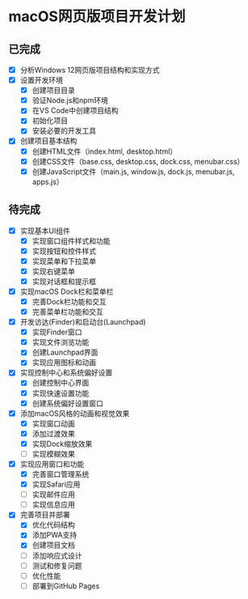 # macOS网页版项目开发计划

## 已完成
- [x] 分析Windows 12网页版项目结构和实现方式
- [x] 设置开发环境
  - [x] 创建项目目录
  - [x] 验证Node.js和npm环境
  - [x] 在VS Code中创建项目结构
  - [x] 初始化项目
  - [x] 安装必要的开发工具
- [x] 创建项目基本结构
  - [x] 创建HTML文件（index.html, desktop.html）
  - [x] 创建CSS文件（base.css, desktop.css, dock.css, menubar.css）
  - [x] 创建JavaScript文件（main.js, window.js, dock.js, menubar.js, apps.js）

## 待完成
- [x] 实现基本UI组件
  - [x] 实现窗口组件样式和功能
  - [x] 实现按钮和控件样式
  - [x] 实现菜单和下拉菜单
  - [x] 实现右键菜单
  - [x] 实现对话框和提示框
- [x] 实现macOS Dock栏和菜单栏
  - [x] 完善Dock栏功能和交互
  - [x] 完善菜单栏功能和交互
- [x] 开发访达(Finder)和启动台(Launchpad)
  - [x] 实现Finder窗口
  - [x] 实现文件浏览功能
  - [x] 创建Launchpad界面
  - [x] 实现应用图标和动画
- [x] 实现控制中心和系统偏好设置
  - [x] 创建控制中心界面
  - [x] 实现快速设置功能
  - [x] 创建系统偏好设置窗口
- [x] 添加macOS风格的动画和视觉效果
  - [x] 实现窗口动画
  - [x] 添加过渡效果
  - [x] 实现Dock缩放效果
  - [ ] 实现模糊效果
- [x] 实现应用窗口和功能
  - [x] 完善窗口管理系统
  - [x] 实现Safari应用
  - [ ] 实现邮件应用
  - [ ] 实现信息应用
- [x] 完善项目并部署
  - [x] 优化代码结构
  - [x] 添加PWA支持
  - [x] 创建项目文档
  - [ ] 添加响应式设计
  - [ ] 测试和修复问题
  - [ ] 优化性能
  - [ ] 部署到GitHub Pages
